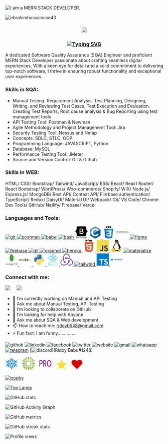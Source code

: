 ![I am a MERN STACK DEVELOPER.](https://live.staticflickr.com/65535/51350239267_54560763e6_b.jpg)


<p align="left"> <img src="https://komarev.com/ghpvc/?username=ebrahimhossaincse43&label=Profile%20views&color=0e75b6&style=flat" alt="ebrahimhossaincse43" /> </p>
<h3 align="center"><img src="https://readme-typing-svg.herokuapp.com?color=%233B3838&size=25&center=true&vCenter=true&width=600&height=50&lines=Hi+👋,+I'm+RIDOY" />
</h3>
<h3 align="center"><a href="https://git.io/typing-svg"><img src="https://readme-typing-svg.demolab.com?font=Fira+Code&weight=250&size=30&pause=1000&color=&width=1200&height=50&lines=A+Passionate+SQA+Engineer+and+Web+Developer" alt="Typing SVG" /></a></h3>
<!-- <img align="right" alt="Coding" width="400" src="https://media.tenor.com/NOYF3f82b_gAAAAC/programmer.gif"> -->


                                                                            


 A dedicated Software Quality Assurance (SQA) Engineer and proficient MERN Stack Developer passionate about crafting seamless digital experiences. With a keen eye for detail and a solid commitment to delivering top-notch software, I thrive in ensuring robust functionality and exceptional user experiences.

<h3>Skills in SQA:</h3>

- Manual Testing: Requirement Analysis, Test Planning, Designing, Writing, and Reviewing Test
Cases, Test Execution and Evaluation, Creating Test Reports, Root cause analysis &amp; Bug
Reporting using test management tools
- API Testing Tool: Postman &amp; Newman 
- Agile Methodology and Project Management Tool: Jira
- Security Testing Tool: Nessus and Nmap
- Concepts: SDLC, STLC, OOP
- Programming Language: JAVASCRIPT, Python 
- Database: MySQL
- Performance Testing Tool: JMeter
- Source and Version Control: Git &amp; Github

<h3>Skills in WEB:</h3>

HTML/ CSS/ Bootstrap/ Tailwind/ JavaScript/ ES6/ React/ React Router/ React Bootstrap/ WordPress/ Woo-commerce/ Shopify/ WIX/ Node.js/ Express.js/ MongoDB/ Rest API/ Context API/ Firebase authentication/  TypeScript/ Redux/ DaisyUI/ Material UI/ Webpack/ Git/ VS Code/ Chrome Dev Tools/ GitHub/ Netlify/ Firebase/ Vercel


<h3 align="left">Languages and Tools:</h3>
<p align="left"> <a href="https://git-scm.com/" target="_blank" rel="noreferrer"> <img src="https://www.vectorlogo.zone/logos/git-scm/git-scm-icon.svg" alt="git" width="40" height="40"/> </a>  <a href="https://postman.com" target="_blank" rel="noreferrer"> <img src="https://www.vectorlogo.zone/logos/getpostman/getpostman-icon.svg" alt="postman" width="40" height="40"/> </a> <a href="https://babeljs.io/" target="_blank" rel="noreferrer"> <img src="https://www.vectorlogo.zone/logos/babeljs/babeljs-icon.svg" alt="babel" width="40" height="40"/> </a> <a href="https://www.gnu.org/software/bash/" target="_blank" rel="noreferrer"> <img src="https://www.vectorlogo.zone/logos/gnu_bash/gnu_bash-icon.svg" alt="bash" width="40" height="40"/> </a> <a href="https://getbootstrap.com" target="_blank" rel="noreferrer"> <img src="https://raw.githubusercontent.com/devicons/devicon/master/icons/bootstrap/bootstrap-plain-wordmark.svg" alt="bootstrap" width="40" height="40"/> </a> <a href="https://www.cprogramming.com/" target="_blank" rel="noreferrer"> <img src="https://raw.githubusercontent.com/devicons/devicon/master/icons/c/c-original.svg" alt="c" width="40" height="40"/> </a> <a href="https://www.w3schools.com/css/" target="_blank" rel="noreferrer"> <img src="https://raw.githubusercontent.com/devicons/devicon/master/icons/css3/css3-original-wordmark.svg" alt="css3" width="40" height="40"/> </a> <a href="https://expressjs.com" target="_blank" rel="noreferrer"> <img src="https://raw.githubusercontent.com/devicons/devicon/master/icons/express/express-original-wordmark.svg" alt="express" width="40" height="40"/> </a> <a href="https://www.figma.com/" target="_blank" rel="noreferrer"> <img src="https://www.vectorlogo.zone/logos/figma/figma-icon.svg" alt="figma" width="40" height="40"/> </a> <a href="https://firebase.google.com/" target="_blank" rel="noreferrer"> <img src="https://www.vectorlogo.zone/logos/firebase/firebase-icon.svg" alt="firebase" width="40" height="40"/> </a> <a href="https://git-scm.com/" target="_blank" rel="noreferrer"> <img src="https://www.vectorlogo.zone/logos/git-scm/git-scm-icon.svg" alt="git" width="40" height="40"/> </a> <a href="https://graphql.org" target="_blank" rel="noreferrer"> <img src="https://www.vectorlogo.zone/logos/graphql/graphql-icon.svg" alt="graphql" width="40" height="40"/> </a> <a href="https://heroku.com" target="_blank" rel="noreferrer"> <img src="https://www.vectorlogo.zone/logos/heroku/heroku-icon.svg" alt="heroku" width="40" height="40"/> </a> <a href="https://www.w3.org/html/" target="_blank" rel="noreferrer"> <img src="https://raw.githubusercontent.com/devicons/devicon/master/icons/html5/html5-original-wordmark.svg" alt="html5" width="40" height="40"/> </a> <a href="https://developer.mozilla.org/en-US/docs/Web/JavaScript" target="_blank" rel="noreferrer"> <img src="https://raw.githubusercontent.com/devicons/devicon/master/icons/javascript/javascript-original.svg" alt="javascript" width="40" height="40"/> </a> <a href="https://www.linux.org/" target="_blank" rel="noreferrer"> <img src="https://raw.githubusercontent.com/devicons/devicon/master/icons/linux/linux-original.svg" alt="linux" width="40" height="40"/> </a> <a href="https://materializecss.com/" target="_blank" rel="noreferrer"> <img src="https://raw.githubusercontent.com/prplx/svg-logos/5585531d45d294869c4eaab4d7cf2e9c167710a9/svg/materialize.svg" alt="materialize" width="40" height="40"/> </a> <a href="https://www.mongodb.com/" target="_blank" rel="noreferrer"> <img src="https://raw.githubusercontent.com/devicons/devicon/master/icons/mongodb/mongodb-original-wordmark.svg" alt="mongodb" width="40" height="40"/> </a> <a href="https://nodejs.org" target="_blank" rel="noreferrer"> <img src="https://raw.githubusercontent.com/devicons/devicon/master/icons/nodejs/nodejs-original-wordmark.svg" alt="nodejs" width="40" height="40"/> </a> <a href="https://www.python.org" target="_blank" rel="noreferrer"> <img src="https://raw.githubusercontent.com/devicons/devicon/master/icons/python/python-original.svg" alt="python" width="40" height="40"/> </a> <a href="https://reactjs.org/" target="_blank" rel="noreferrer"> <img src="https://raw.githubusercontent.com/devicons/devicon/master/icons/react/react-original-wordmark.svg" alt="react" width="40" height="40"/> </a> <a href="https://redux.js.org" target="_blank" rel="noreferrer"> <img src="https://raw.githubusercontent.com/devicons/devicon/master/icons/redux/redux-original.svg" alt="redux" width="40" height="40"/> </a> <a href="https://tailwindcss.com/" target="_blank" rel="noreferrer"> <img src="https://www.vectorlogo.zone/logos/tailwindcss/tailwindcss-icon.svg" alt="tailwind" width="40" height="40"/> </a> <a href="https://www.typescriptlang.org/" target="_blank" rel="noreferrer"> <img src="https://raw.githubusercontent.com/devicons/devicon/master/icons/typescript/typescript-original.svg" alt="typescript" width="40" height="40"/> </a> <a href="https://webpack.js.org" target="_blank" rel="noreferrer"> <img src="https://raw.githubusercontent.com/devicons/devicon/d00d0969292a6569d45b06d3f350f463a0107b0d/icons/webpack/webpack-original-wordmark.svg" alt="webpack" width="40" height="40"/> </a> </p>


<h3 align="left">Connect with me:</h3>
<p align="left">
<a href="mailto:ridoyb548@gmail.com"><img src="https://img.shields.io/badge/Gmail-lightgrey?style=flat&logo=gmail"/></a>&nbsp;&nbsp;&nbsp;&nbsp;
          <a href="https://www.linkedin.com/in/ridoy-babu-8735291b4/"><img src="https://img.shields.io/badge/Linkedin-0077b5?style=flat&logo=linkedin"/></a>&nbsp;&nbsp;&nbsp;&nbsp;
</p>


- 🔭 I’m currently working on Manual and API Testing 
- 🌱 Ask me about  Manual Testing, API Testing 
- 👯 I’m looking to collaborate on GitHub 
- 🤔 I’m looking for help with Anyone 
- 💬 Ask me about SQA & Web development 
- 📫 How to reach me: ridoyb548@gmail.com 
- ⚡ Fun fact: I am funny............... 


[<img src='https://cdn.jsdelivr.net/npm/simple-icons@3.0.1/icons/github.svg' alt='github' height='40'>](https://github.com/Ridoyb)  [<img src='https://cdn.jsdelivr.net/npm/simple-icons@3.0.1/icons/linkedin.svg' alt='linkedin' height='40'>](https://www.linkedin.com/in/ridoy-babu-8735291b4/)  [<img src='https://cdn.jsdelivr.net/npm/simple-icons@3.0.1/icons/facebook.svg' alt='facebook' height='40'>](https://www.facebook.com/100015278015531)  [<img src='https://cdn.jsdelivr.net/npm/simple-icons@3.0.1/icons/twitter.svg' alt='twitter' height='40'>](https://twitter.com/contriverridoy)  [<img src='https://cdn.jsdelivr.net/npm/simple-icons@3.0.1/icons/icloud.svg' alt='website' height='40'>](www.conttriverridoy.com)  [<img src='https://cdn.jsdelivr.net/npm/simple-icons@3.0.1/icons/gmail.svg' alt='gmail' height='40'>](ridoyb548@gmail.com)  [<img src='https://cdn.jsdelivr.net/npm/simple-icons@3.0.1/icons/whatsapp.svg' alt='whatsapp' height='40'>](+8801755238730)  [<img src='https://cdn.jsdelivr.net/npm/simple-icons@3.0.1/icons/telegram.svg' alt='telegram' height='40'>](+8801755238730)  [<img src='https://cdn.jsdelivr.net/npm/simple-icons@3.0.1/icons/discord.svg' alt='discord' height='40'>](Ridoy Babu#1248)  

<a href='https://archiveprogram.github.com/'><img src='https://raw.githubusercontent.com/acervenky/animated-github-badges/master/assets/acbadge.gif' width='40' height='40'></a> <a href='https://docs.github.com/en/developers'><img src='https://raw.githubusercontent.com/acervenky/animated-github-badges/master/assets/devbadge.gif' width='40' height='40'></a> <a href='https://github.com/pricing'><img src='https://raw.githubusercontent.com/acervenky/animated-github-badges/master/assets/pro.gif' width='40' height='40'></a> <a href='https://stars.github.com/'><img src='https://raw.githubusercontent.com/acervenky/animated-github-badges/master/assets/starbadge.gif' width='35' height='35'></a> <a href='https://docs.github.com/en/github/supporting-the-open-source-community-with-github-sponsors'><img src='https://raw.githubusercontent.com/acervenky/animated-github-badges/master/assets/sponsorbadge.gif' width='35' height='35'></a> 

[![trophy](https://github-profile-trophy.vercel.app/?username=Ridoyb)](https://github.com/ryo-ma/github-profile-trophy)

[![Top Langs](https://github-readme-stats.vercel.app/api/top-langs/?username=Ridoyb)](https://github.com/anuraghazra/github-readme-stats)

![GitHub stats](https://github-readme-stats.vercel.app/api?username=Ridoyb&show_icons=true&count_private=true)  

![GitHub Activity Graph](https://activity-graph.herokuapp.com/graph?username=Ridoyb) 

![GitHub metrics](https://metrics.lecoq.io/Ridoyb)  

![GitHub streak stats](https://streak-stats.demolab.com/?user=Ridoyb)  

![Profile views](https://gpvc.arturio.dev/Ridoyb)  
